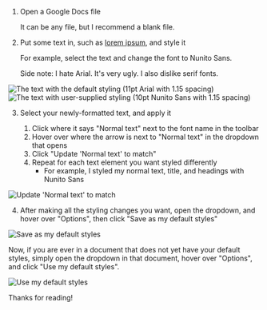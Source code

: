 1. Open a Google Docs file

   It can be any file, but I recommend a blank file.

2. Put some text in, such as [lorem ipsum](https://loremipsum.io/), and style it

   For example, select the text and change the font to Nunito Sans.

   Side note: I hate Arial. It's very ugly. I also dislike serif fonts.

![The text with the default styling (11pt Arial with 1.15 spacing)](https://i.ibb.co/VJ6F41c/Text.png)
![The text with user-supplied styling (10pt Nunito Sans with 1.15 spacing)](https://i.ibb.co/DDM9rrP/Styled-Text.png)

3. Select your newly-formatted text, and apply it

   1. Click where it says "Normal text" next to the font name in the toolbar
   2. Hover over where the arrow is next to "Normal text" in the dropdown that opens
   3. Click "Update 'Normal text' to match"
   4. Repeat for each text element you want styled differently
        - For example, I styled my normal text, title, and headings with Nunito Sans

![Update 'Normal text' to match](https://i.ibb.co/ZWWynbK/Update-Normal-Text-To-Match.png)

4. After making all the styling changes you want, open the dropdown, and hover over
   "Options", then click "Save as my default styles"

![Save as my default styles](https://i.ibb.co/4FNw8x8/Save-As-My-Default-Styles.png)

Now, if you are ever in a document that does not yet have your default styles,
simply open the dropdown in that document, hover over "Options", and click "Use
my default styles".

![Use my default styles](https://i.ibb.co/dtzVcM5/Use-My-Default-Styles.png)

Thanks for reading!
